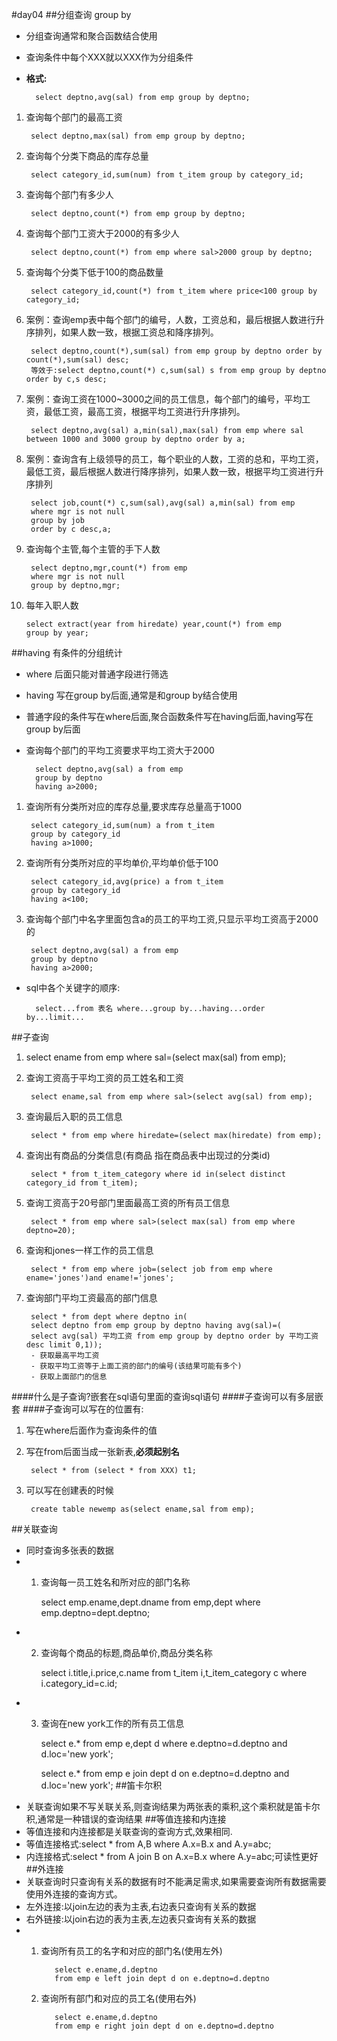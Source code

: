#day04
##分组查询 group by
- 分组查询通常和聚合函数结合使用
- 查询条件中每个XXX就以XXX作为分组条件
- **格式:** 

    	select deptno,avg(sal) from emp group by deptno;
1. 查询每个部门的最高工资
 
	    select deptno,max(sal) from emp group by deptno;
2. 查询每个分类下商品的库存总量

		select category_id,sum(num) from t_item group by category_id;
3. 查询每个部门有多少人

		select deptno,count(*) from emp group by deptno;
4. 查询每个部门工资大于2000的有多少人

		select deptno,count(*) from emp where sal>2000 group by deptno;
5. 查询每个分类下低于100的商品数量

		select category_id,count(*) from t_item where price<100 group by category_id;
6. 案例：查询emp表中每个部门的编号，人数，工资总和，最后根据人数进行升序排列，如果人数一致，根据工资总和降序排列。

		select deptno,count(*),sum(sal) from emp group by deptno order by count(*),sum(sal) desc;
		等效于:select deptno,count(*) c,sum(sal) s from emp group by deptno order by c,s desc;
7. 案例：查询工资在1000~3000之间的员工信息，每个部门的编号，平均工资，最低工资，最高工资，根据平均工资进行升序排列。

		select deptno,avg(sal) a,min(sal),max(sal) from emp where sal between 1000 and 3000 group by deptno order by a;
8. 案例：查询含有上级领导的员工，每个职业的人数，工资的总和，平均工资，最低工资，最后根据人数进行降序排列，如果人数一致，根据平均工资进行升序排列

		select job,count(*) c,sum(sal),avg(sal) a,min(sal) from emp
		where mgr is not null
		group by job
		order by c desc,a;
9. 查询每个主管,每个主管的手下人数

		select deptno,mgr,count(*) from emp 
		where mgr is not null 
		group by deptno,mgr;
10. 每年入职人数

		select extract(year from hiredate) year,count(*) from emp 
		group by year;
##having 有条件的分组统计
- where 后面只能对普通字段进行筛选
- having 写在group by后面,通常是和group by结合使用
- 普通字段的条件写在where后面,聚合函数条件写在having后面,having写在group by后面
- 查询每个部门的平均工资要求平均工资大于2000

		select deptno,avg(sal) a from emp 
		group by deptno
		having a>2000;
1. 查询所有分类所对应的库存总量,要求库存总量高于1000

		select category_id,sum(num) a from t_item
		group by category_id
		having a>1000;
2. 查询所有分类所对应的平均单价,平均单价低于100

		select category_id,avg(price) a from t_item
		group by category_id
		having a<100;
3. 查询每个部门中名字里面包含a的员工的平均工资,只显示平均工资高于2000的

		select deptno,avg(sal) a from emp
		group by deptno
		having a>2000;
- sql中各个关键字的顺序:

		select...from 表名 where...group by...having...order by...limit...

##子查询
1. select ename from emp where sal=(select max(sal) from emp);
2. 查询工资高于平均工资的员工姓名和工资

		select ename,sal from emp where sal>(select avg(sal) from emp);
3. 查询最后入职的员工信息

		select * from emp where hiredate=(select max(hiredate) from emp);
4. 查询出有商品的分类信息(有商品 指在商品表中出现过的分类id)

		select * from t_item_category where id in(select distinct category_id from t_item);
5. 查询工资高于20号部门里面最高工资的所有员工信息

		select * from emp where sal>(select max(sal) from emp where deptno=20);
6. 查询和jones一样工作的员工信息

		select * from emp where job=(select job from emp where ename='jones')and ename!='jones';
7. 查询部门平均工资最高的部门信息

		select * from dept where deptno in(
		select deptno from emp group by deptno having avg(sal)=(
		select avg(sal) 平均工资 from emp group by deptno order by 平均工资 desc limit 0,1));
		- 获取最高平均工资
		- 获取平均工资等于上面工资的部门的编号(该结果可能有多个)
		- 获取上面部门的信息
####什么是子查询?嵌套在sql语句里面的查询sql语句
####子查询可以有多层嵌套
####子查询可以写在的位置有:
1. 写在where后面作为查询条件的值 
2. 写在from后面当成一张新表,**必须起别名**

		select * from (select * from XXX) t1;
3. 可以写在创建表的时候

		create table newemp as(select ename,sal from emp); 
##关联查询
- 同时查询多张表的数据
- 1. 查询每一员工姓名和所对应的部门名称  

		select emp.ename,dept.dname from emp,dept where emp.deptno=dept.deptno;
- 2. 查询每个商品的标题,商品单价,商品分类名称

		select i.title,i.price,c.name from t_item i,t_item_category c where i.category_id=c.id;
- 3. 查询在new york工作的所有员工信息

		select e.*
		from emp e,dept d
		where e.deptno=d.deptno and d.loc='new york';

		select e.*
		from emp e join dept d on e.deptno=d.deptno and d.loc='new york';
##笛卡尔积
- 关联查询如果不写关联关系,则查询结果为两张表的乘积,这个乘积就是笛卡尔积,通常是一种错误的查询结果
##等值连接和内连接
- 等值连接和内连接都是关联查询的查询方式,效果相同.
- 等值连接格式:select * from A,B where A.x=B.x and A.y=abc;
- 内连接格式:select * from A join B on A.x=B.x where A.y=abc;可读性更好
##外连接
- 关联查询时只查询有关系的数据有时不能满足需求,如果需要查询所有数据需要使用外连接的查询方式。
- 左外连接:以join左边的表为主表,右边表只查询有关系的数据
- 右外链接:以join右边的表为主表,左边表只查询有关系的数据
- 1. 查询所有员工的名字和对应的部门名(使用左外)

		    select e.ename,d.deptno 
		    from emp e left join dept d on e.deptno=d.deptno
  2. 查询所有部门和对应的员工名(使用右外) 

			select e.ename,d.deptno 
			from emp e right join dept d on e.deptno=d.deptno









